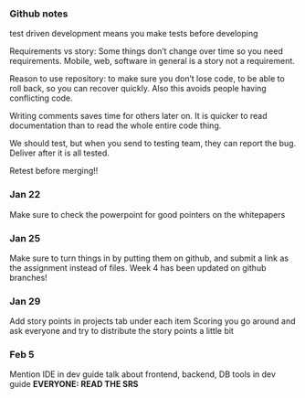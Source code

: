 
### Github notes
test driven development means you make tests before developing

Requirements vs story: Some things don’t change over time so you need requirements. Mobile, web, software in general is a story not a requirement. 

Reason to use repository: to make sure you don’t lose code, to be able to roll back, so you can recover quickly. Also this avoids people having conflicting code. 

Writing comments saves time for others later on. It is quicker to read documentation than to read the whole entire code thing. 

We should test, but when you send to testing team, they can report the bug. Deliver after it is all tested. 

Retest before merging!!

### Jan 22
Make sure to check the powerpoint for good pointers on the whitepapers

### Jan 25
Make sure to turn things in by putting them on github, and submit a link as the assignment instead of files. 
Week 4 has been updated on github branches! 

### Jan 29
Add story points in projects tab under each item 
Scoring you go around and ask everyone and try to distribute the story points a little bit

### Feb 5
Mention IDE in dev guide
talk about frontend, backend, DB tools in dev guide
**EVERYONE: READ THE SRS**


